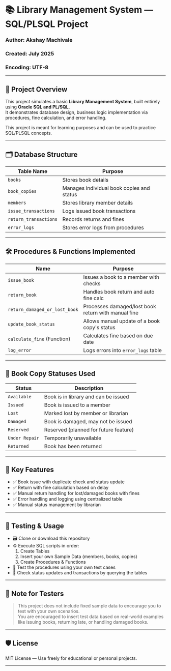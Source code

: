# 📚 Library Management System — SQL/PLSQL Project

### Author: Akshay Machivale  
### Created: July 2025  
### Encoding: UTF-8  

---

## 📝 Project Overview

This project simulates a basic **Library Management System**, built entirely using **Oracle SQL and PL/SQL**.  
It demonstrates database design, business logic implementation via procedures, fine calculation, and error handling.  

This project is meant for learning purposes and can be used to practice SQL/PLSQL concepts.

---

## 🗂️ Database Structure

| Table Name           | Purpose                                  |
|----------------------|------------------------------------------|
| `books`             | Stores book details                      |
| `book_copies`       | Manages individual book copies and status|
| `members`           | Stores library member details            |
| `issue_transactions`| Logs issued book transactions            |
| `return_transactions`| Records returns and fines                |
| `error_logs`        | Stores error logs from procedures        |

---

## 🛠️ Procedures & Functions Implemented

| Name                        | Purpose                                 |
|------------------------------|-----------------------------------------|
| `issue_book`                | Issues a book to a member with checks  |
| `return_book`               | Handles book return and auto fine calc |
| `return_damaged_or_lost_book`| Processes damaged/lost book return with manual fine |
| `update_book_status`        | Allows manual update of a book copy's status |
| `calculate_fine` (Function) | Calculates fine based on due date      |
| `log_error`                 | Logs errors into `error_logs` table    |

---

## 📄 Book Copy Statuses Used

| Status        | Description                                    |
|---------------|------------------------------------------------|
| `Available`  | Book is in library and can be issued          |
| `Issued`     | Book is issued to a member                    |
| `Lost`       | Marked lost by member or librarian            |
| `Damaged`    | Book is damaged, may not be issued            |
| `Reserved`   | Reserved (planned for future feature)         |
| `Under Repair`| Temporarily unavailable                       |
| `Returned`   | Book has been returned                        |

---

## 🧩 Key Features
- ✅ Book issue with duplicate check and status update  
- ✅ Return with fine calculation based on delay  
- ✅ Manual return handling for lost/damaged books with fines  
- ✅ Error handling and logging using centralized table  
- ✅ Manual status management by librarian  

---

## 🧪 Testing & Usage

- 🗃️ Clone or download this repository  
- ⚙️ Execute SQL scripts in order:
  1. Create Tables  
  2. Insert your own Sample Data (members, books, copies)  
  3. Create Procedures & Functions  
- 📝 Test the procedures using your own test cases  
- 🔎 Check status updates and transactions by querying the tables  

---

## 📢 Note for Testers

> This project does not include fixed sample data to encourage you to test with your own scenarios.  
> You are encouraged to insert test data based on real-world examples like issuing books, returning late, or handling damaged books.  

---

## 🛡️ License  
MIT License — Use freely for educational or personal projects.

---

